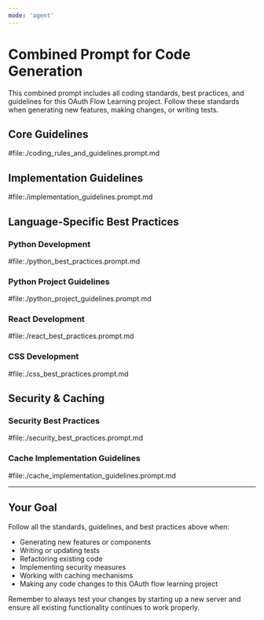 ```yaml
---
mode: 'agent'
---
```


# Combined Prompt for Code Generation

This combined prompt includes all coding standards, best practices, and guidelines for this OAuth Flow Learning project. Follow these standards when generating new features, making changes, or writing tests.

## Core Guidelines

#file:./coding_rules_and_guidelines.prompt.md

## Implementation Guidelines

#file:./implementation_guidelines.prompt.md

## Language-Specific Best Practices

### Python Development
#file:./python_best_practices.prompt.md

### Python Project Guidelines
#file:./python_project_guidelines.prompt.md

### React Development
#file:./react_best_practices.prompt.md

### CSS Development
#file:./css_best_practices.prompt.md

## Security & Caching

### Security Best Practices
#file:./security_best_practices.prompt.md

### Cache Implementation Guidelines
#file:./cache_implementation_guidelines.prompt.md

---

## Your Goal
Follow all the standards, guidelines, and best practices above when:
- Generating new features or components
- Writing or updating tests
- Refactoring existing code
- Implementing security measures
- Working with caching mechanisms
- Making any code changes to this OAuth flow learning project

Remember to always test your changes by starting up a new server and ensure all existing functionality continues to work properly.

<!-- Contains AI-generated edits. -->
